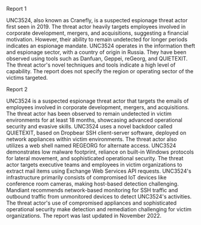 
Report 1

UNC3524, also known as Cranefly, is a suspected espionage threat actor first seen in 2019. The threat actor heavily targets employees involved in corporate development, mergers, and acquisitions, suggesting a financial motivation. However, their ability to remain undetected for longer periods indicates an espionage mandate. UNC3524 operates in the information theft and espionage sector, with a country of origin in Russia. They have been observed using tools such as Danfuan, Geppei, reGeorg, and QUIETEXIT. The threat actor's novel techniques and tools indicate a high level of capability. The report does not specify the region or operating sector of the victims targeted.





Report 2

UNC3524 is a suspected espionage threat actor that targets the emails of employees involved in corporate development, mergers, and acquisitions. The threat actor has been observed to remain undetected in victim environments for at least 18 months, showcasing advanced operational security and evasive skills. UNC3524 uses a novel backdoor called QUIETEXIT, based on Dropbear SSH client-server software, deployed on network appliances within victim environments. The threat actor also utilizes a web shell named REGEORG for alternate access. UNC3524 demonstrates low malware footprint, reliance on built-in Windows protocols for lateral movement, and sophisticated operational security. The threat actor targets executive teams and employees in victim organizations to extract mail items using Exchange Web Services API requests. UNC3524's infrastructure primarily consists of compromised IoT devices like conference room cameras, making host-based detection challenging. Mandiant recommends network-based monitoring for SSH traffic and outbound traffic from unmonitored devices to detect UNC3524's activities. The threat actor's use of compromised appliances and sophisticated operational security make detection and remediation challenging for victim organizations. The report was last updated in November 2022.


